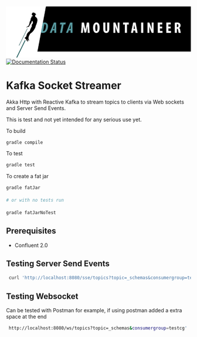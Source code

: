 ![](../images/DM-logo.jpg)
[![Documentation Status](https://readthedocs.org/projects/streamreactor/badge/?version=latest)](http://streamreactor.readthedocs.io/en/latest/socket-streamer.html#kafka-socket-streamer)


# Kafka Socket Streamer

Akka Http with Reactive Kafka to stream topics to clients via Web sockets and Server Send Events.

This is test and not yet intended for any serious use yet.

To build

```bash
gradle compile
```

To test

```bash
gradle test
```

To create a fat jar

```bash
gradle fatJar

# or with no tests run

gradle fatJarNoTest
```

## Prerequisites

* Confluent 2.0


## Testing Server Send Events

```bash
 curl 'http://localhost:8080/sse/topics?topic=_schemas&consumergroup=testcg'
```

## Testing Websocket

Can be tested with Postman for example, if using postman added a extra space at the end

```bash
 http://localhost:8080/ws/topics?topic=_schemas&consumergroup=testcg'
```
